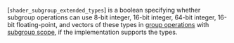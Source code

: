 [`shader_subgroup_extended_types`] is a boolean specifying whether
subgroup operations can use 8-bit integer, 16-bit integer, 64-bit
integer, 16-bit floating-point, and vectors of these types in
[group operations](https://www.khronos.org/registry/vulkan/specs/1.3-extensions/html/vkspec.html#shaders-group-operations) with
[subgroup scope](https://www.khronos.org/registry/vulkan/specs/1.3-extensions/html/vkspec.html#shaders-scope-subgroup), if the implementation
supports the types.